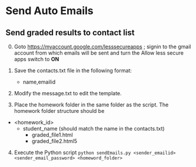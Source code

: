# Send Auto Emails
## Send graded results to contact list

0. Goto https://myaccount.google.com/lesssecureapps ; signin to the gmail account from which emails will be sent and turn the Allow less secure apps switch to **ON**

1. Save the contacts.txt file in the following format:
    - name,emailid

2. Modify the message.txt to edit the template.

3. Place the homework folder in the same folder as the script. The homework folder structure should be
  - <homework_id>
    - student_name (should match the name in the contacts.txt)
      - graded_file1.html
      - graded_file2.html5
4. Execute the Python script
```python sendEmails.py <sender_emailid> <sender_email_password> <homeword_folder>```
